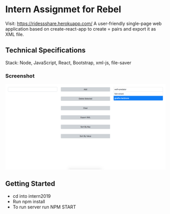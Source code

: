 # Intern Assignmet for Rebel
Visit: https://ridessshare.herokuapp.com/
A user-friendly single-page web application based on create-react-app to create <key>=<value> pairs and export it as XML file.

## Technical Specifications
Stack: Node, JavaScript, React, Bootstrap, xml-js, file-saver

### Screenshot
![Screenshot](./docs/Screenshot.png)

## Getting Started
- cd into intern2019
- Run npm install
- To run server run NPM START

